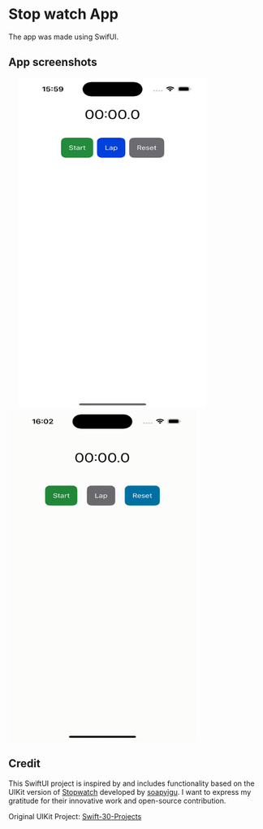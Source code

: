 # Stop watch App 
The app was made using SwifUI.

## App screenshots
<div>
   <img src="https://github.com/Huss3n/SwiftUI-30-Projects/blob/main/Project%2002%20-%20StopWatch/Screenshots/screenshot.png" width="370px" height="650px" hspace="20px">
 <img width="370" height="650" alt="color picker" src="https://github.com/Huss3n/SwiftUI-30-Projects/blob/main/Project%2002%20-%20StopWatch/Screenshots/screenrecord.gif" />
</div>

## Credit 
This SwiftUI project is inspired by and includes functionality based on the UIKit version of <a href="https://github.com/soapyigu/Swift-30-Projects/tree/master/Project%2002%20-%20Stopwatch">Stopwatch<a/> developed by <a href="https://github.com/soapyigu"> soapyigu<a/>. 
I want to express my gratitude for their innovative work and open-source contribution.

Original UIKit Project: <a href="https://github.com/soapyigu/Swift-30-Projects">Swift-30-Projects</a>
